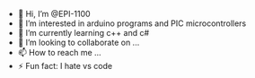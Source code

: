 - 👋 Hi, I’m @EPI-1100
- 👀 I’m interested in arduino programs and PIC microcontrollers
- 🌱 I’m currently learning c++ and c#
- 💞️ I’m looking to collaborate on ...
- 📫 How to reach me ... 
- ⚡ Fun fact: I hate vs code

<!---
EPI-1100/EPI-1100 is a ✨ special ✨ repository because its `README.md` (this file) appears on your GitHub profile.
You can click the Preview link to take a look at your changes.
--->
